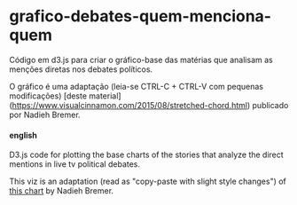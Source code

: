 # grafico-debates-quem-menciona-quem
Código em d3.js para criar o gráfico-base das matérias que analisam as menções diretas nos debates políticos.

O gráfico é uma adaptação (leia-se CTRL-C + CTRL-V com pequenas modificações) [deste material] (https://www.visualcinnamon.com/2015/08/stretched-chord.html) publicado por Nadieh Bremer.

#### english
D3.js code for plotting the base charts of the stories that analyze the direct mentions in live tv political debates.

This viz is an adaptation (read as "copy-paste with slight style changes") of [this chart](https://www.visualcinnamon.com/2015/08/stretched-chord.html) by Nadieh Bremer.

